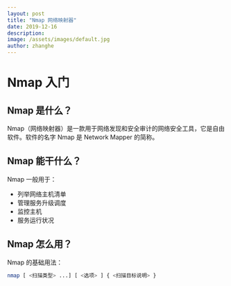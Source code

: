 ```yaml
---
layout: post
title: "Nmap 网络映射器"
date: 2019-12-16
description:
image: /assets/images/default.jpg
author: zhanghe
---
```


# Nmap 入门

## Nmap 是什么？

Nmap（网络映射器）是一款用于网络发现和安全审计的网络安全工具，它是自由软件。软件的名字 Nmap 是 Network Mapper 的简称。

## Nmap 能干什么？

Nmap 一般用于：

- 列举网络主机清单
- 管理服务升级调度
- 监控主机
- 服务运行状况

## Nmap 怎么用？

Nmap 的基础用法：

```bash
nmap [ <扫描类型> ...] [ <选项> ] { <扫描目标说明> }
```
